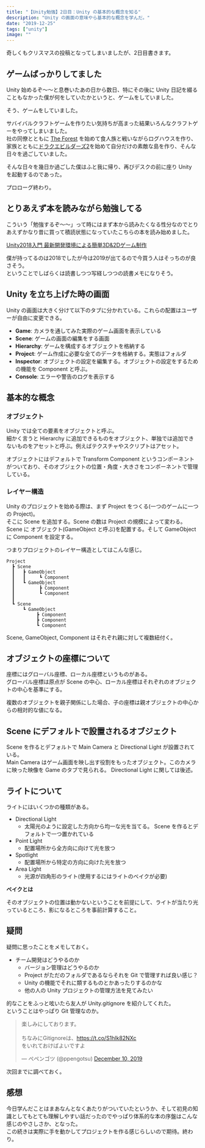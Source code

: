 ```yaml
---
title: "【Unity勉強】2日目：Unity の基本的な概念を知る"
description: "Unity の画面の意味やら基本的な概念を学んだ。"
date: "2019-12-25"
tags: ["unity"]
image: ""
---
```


奇しくもクリスマスの投稿となってしまいましたが、2日目書きます。

## ゲームばっかりしてました

Unity 始めるぞ〜〜と息巻いたあの日から数日、特にその後に Unity 日記を綴ることもなかった僕が何をしていたかというと、ゲームをしていました。

そう、ゲームをしていました。

サバイバルクラフトゲームを作りたい気持ちが高まった結果いろんなクラフトゲーをやってしまいました。  
社の同僚とともに [The Forest](https://store.steampowered.com/agecheck/app/242760/?l=japanese) を始めて食人族と戦いながらログハウスを作り、家族とともに[ドラクエビルダーズ2](http://www.dragonquest.jp/builders2/)を始めて自分だけの素敵な島を作り、そんな日々を過ごしていました。

そんな日々を幾日か過ごした僕はふと我に帰り、再びデスクの前に座り Unity を起動するのであった。

プロローグ終わり。

## とりあえず本を読みながら勉強してる

こういう「勉強するぞ〜〜」って時にはまず本から読みたくなる性分なのでとりあえずかなり昔に買って積読状態になっていたこちらの本を読み始めました。

[Unity2018入門 最新開発環境による簡単3D&2Dゲーム制作](https://www.amazon.co.jp/dp/4797397667)

僕が持ってるのは2018でしたが今は2019が出てるので今買う人はそっちのが良さそう。  
ということでしばらくは読書しつつ写経しつつの読書メモになりそう。

## Unity を立ち上げた時の画面

Unity の画面は大きく分けて以下のタブに分かれている。これらの配置はユーザーが自由に変更できる。

- **Game**: カメラを通してみた実際のゲーム画面を表示している
- **Scene**: ゲームの画面の編集をする画面
- **Hierarchy**: ゲームを構成するオブジェクトを格納する
- **Project**: ゲーム作成に必要な全てのデータを格納する。実態はフォルダ
- **Inspector**: オブジェクトの設定を編集する。オブジェクトの設定をするための機能を Component と呼ぶ。
- **Console**: エラーや警告のログを表示する

## 基本的な概念

### オブジェクト

Unity では全ての要素をオブジェクトと呼ぶ。  
細かく言うと Hierarchy に追加できるものをオブジェクト、単独では追加できないものをアセットと呼ぶ。例えばテクスチャやスクリプトはアセット。

オブジェクトにはデフォルトで Transform Component というコンポーネントがついており、そのオブジェクトの位置・角度・大きさをコンポーネントで管理している。


### レイヤー構造

Unity のプロジェクトを始める際は、まず Project をつくる(一つのゲームに一つの Project)。  
そこに Scene を追加する。Scene の数は Project の規模によって変わる。  
Scene に オブジェクト(GameObject と呼ぶ)を配置する。そして GameObject に Component を設定する。

つまりプロジェクトのレイヤー構造としてはこんな感じ。

```
Project
  ┣ Scene
  ┃   ┣ GameObject
  ┃   ┃     ┗ Component
  ┃   ┗ GameObject
  ┃         ┣ Component
  ┃         ┗ Component
  ┃
  ┗ Scene
      ┗ GameObject
           ┣ Component
           ┣ Component
           ┗ Component
```

Scene, GameObject, Component はそれぞれ親に対して複数紐付く。

## オブジェクトの座標について

座標にはグローバル座標、ローカル座標というものがある。  
グローバル座標は原点が Scene の中心、ローカル座標はそれぞれのオブジェクトの中心を基準にする。

複数のオブジェクトを親子関係にした場合、子の座標は親オブジェクトの中心からの相対的な値になる。

## Scene にデフォルトで設置されるオブジェクト

Scene を作るとデフォルトで Main Camera と Directional Light が設置されている。  
Main Camera はゲーム画面を映し出す役割をもったオブジェクト。このカメラに映った映像を Game のタブで見られる。 Directional Light に関しては後述。

## ライトについて

ライトにはいくつかの種類がある。

- Directional Light
  - 太陽光のように設定した方向から均一な光を当てる。 Scene を作るとデフォルトで一つ置かれている
- Point Light
  - 配置場所から全方向に向けて光を放つ
- Spotlight
  - 配置場所から特定の方向に向けた光を放つ
- Area Light
  - 光源が四角形のライト(使用するにはライトのベイクが必要)

**ベイクとは**

そのオブジェクトの位置は動かないということを前提にして、ライトが当たり光っているところ、影になるところを事前計算すること。

## 疑問

疑問に思ったことをメモしておく。

- チーム開発はどうやるのか
  - バージョン管理はどうやるのか
  - Project がただのフォルダであるならそれを Git で管理すれば良い感じ？
  - Unity の機能でそれに類するものとかあったりするのかな
  - 他の人の Unity プロジェクトの管理方法を見てみたい

的なことをふっと呟いたら友人が Unity.gitignore を紹介してくれた。  
ということはやっぱり Git 管理なのか。

<blockquote class="twitter-tweet"><p lang="ja" dir="ltr">楽しみにしております。<br><br>ちなみにGitignoreは、<a href="https://t.co/S1hlk82NXc">https://t.co/S1hlk82NXc</a><br>をいれておけばよいですよ</p>&mdash; ぺペンゴツ (@ppengotsu) <a href="https://twitter.com/ppengotsu/status/1204205117982953472?ref_src=twsrc%5Etfw">December 10, 2019</a></blockquote> <script async src="https://platform.twitter.com/widgets.js" charset="utf-8"></script>

次回までに調べておく。

## 感想

今日学んだことはまあなんとなくあたりがついていたというか、そして初見の知識としてもとても理解しやすい話だったのでやっぱり体系的な本の序盤はこんな感じのやさしさか、となった。  
この続きは実際に手を動かしてプロジェクトを作る感じらしいので期待。終わり。
